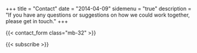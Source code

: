 +++
title = "Contact"
date = "2014-04-09"
sidemenu = "true"
description = "If you have any questions or suggestions on how we could work together, please get in touch."
+++


{{< contact_form class="mb-32" >}}

{{< subscribe >}}

